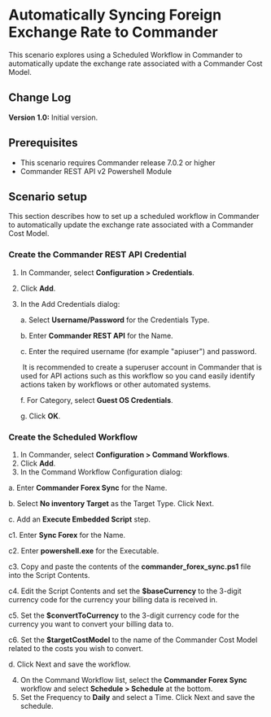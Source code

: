 # Automatically Syncing Foreign Exchange Rate to Commander

This scenario explores using a Scheduled Workflow in Commander to automatically update the exchange rate associated with a Commander Cost Model.

## Change Log

**Version 1.0:** Initial version.

## Prerequisites

* This scenario requires Commander release 7.0.2 or higher
* Commander REST API v2 Powershell Module

## Scenario setup

This section describes how to set up a scheduled workflow in Commander to automatically update the exchange rate associated with a Commander Cost Model.

### Create the Commander REST API Credential
1. In Commander, select **Configuration > Credentials**.
2. Click **Add**.
3. In the Add Credentials dialog:

   a. Select **Username/Password** for the Credentials Type.
   
   b. Enter **Commander REST API** for the Name.
   
   c. Enter the required username (for example "apiuser") and password.
   
   ​    It is recommended to create a superuser account in Commander that is used for API actions such as this workflow so you cand easily identify actions taken by workflows or other automated systems.
   
   f. For Category, select **Guest OS Credentials**.
   
   g. Click **OK**.

### Create the Scheduled Workflow
1. In Commander, select **Configuration > Command Workflows**.
2. Click **Add**.
3. In the Command Workflow Configuration dialog:

  a. Enter **Commander Forex Sync** for the Name.
  
  b. Select **No inventory Target** as the Target Type. Click Next.
  
  c. Add an **Execute Embedded Script** step.
  
   c1. Enter **Sync Forex** for the Name.
   
   c2. Enter **powershell.exe** for the Executable.
   
   c3. Copy and paste the contents of the **commander_forex_sync.ps1** file into the Script Contents.
   
   c4. Edit the Script Contents and set the **$baseCurrency** to the 3-digit currency code for the currency your billing data is received in. 
   
   c5. Set the **$convertToCurrency** to the 3-digit currency code for the currency you want to convert your billing data to.
   
   c6. Set the **$targetCostModel** to the name of the Commander Cost Model related to the costs you wish to convert.
   
  d. Click Next and save the workflow.
  
 4. On the Command Workflow list, select the **Commander Forex Sync** workflow and select **Schedule > Schedule** at the bottom.
 5. Set the Frequency to **Daily** and select a Time. Click Next and save the schedule.
